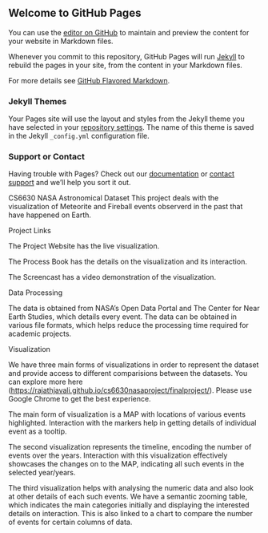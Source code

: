 ## Welcome to GitHub Pages

You can use the [editor on GitHub](https://github.com/ash27023231/usvisaapplications-cs6630.github.io/edit/master/index.md) to maintain and preview the content for your website in Markdown files.

Whenever you commit to this repository, GitHub Pages will run [Jekyll](https://jekyllrb.com/) to rebuild the pages in your site, from the content in your Markdown files.



For more details see [GitHub Flavored Markdown](https://guides.github.com/features/mastering-markdown/).

### Jekyll Themes

Your Pages site will use the layout and styles from the Jekyll theme you have selected in your [repository settings](https://github.com/ash27023231/usvisaapplications-cs6630.github.io/settings). The name of this theme is saved in the Jekyll `_config.yml` configuration file.

### Support or Contact

Having trouble with Pages? Check out our [documentation](https://help.github.com/categories/github-pages-basics/) or [contact support](https://github.com/contact) and we’ll help you sort it out.


CS6630 NASA Astronomical Dataset
This project deals with the visualization of Meteorite and Fireball events observerd in the past that have happened on Earth.

Project Links

The Project Website has the live visualization.

The Process Book has the details on the visualization and its interaction.

The Screencast has a video demonstration of the visualization.

Data Processing

The data is obtained from NASA’s Open Data Portal and The Center for Near Earth Studies, which details every event. The data can be obtained in various file formats, which helps reduce the processing time required for academic projects.

Visualization

We have three main forms of visualizations in order to represent the dataset and provide access to different comparisions between the datasets. You can explore more here (https://rajathjavali.github.io/cs6630nasaproject/finalproject/). Please use Google Chrome to get the best experience.

The main form of visualization is a MAP with locations of various events highlighted. Interaction with the markers help in getting details of individual event as a tooltip.

The second visualization represents the timeline, encoding the number of events over the years. Interaction with this visualization effectively showcases the changes on to the MAP, indicating all such events in the selected year/years.

The third visualization helps with analysing the numeric data and also look at other details of each such events. We have a semantic zooming table, which indicates the main categories initially and displaying the interested details on interaction. This is also linked to a chart to compare the number of events for certain columns of data.
